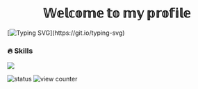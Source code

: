 <h1 align="center"> 𝕎𝕖𝕝𝕔𝕠𝕞𝕖 𝕥𝕠 𝕞𝕪 𝕡𝕣𝕠𝕗𝕚𝕝𝕖 </h1>

[![Typing SVG](https://readme-typing-svg.demolab.com/?font=Fira+Code&size=25&duration=5000&pause=500&width=600&height=100&color=F78627FF&lines=Hi+there!+I'am+Glad+to+see+you+here!;I+hope+you'll+appreciate+my+projects.;Enjoy!;)](https://git.io/typing-svg) 

<h3> 🔥 Skills </h3>

<p align="left">
  <a href="https://skillicons.dev">
    <img src="https://skillicons.dev/icons?i=java,spring,hibernate,postgres,linux,git,docker" />
  </a>
</p>

![status](https://nocache.advaith.workers.dev?url=https://img.shields.io/endpoint?url=https://dev.discordprofiles.me/api/badge/status/276544649148235776?simple=true)
![view counter](https://komarev.com/ghpvc/?username=dcct0r&color=red)   
